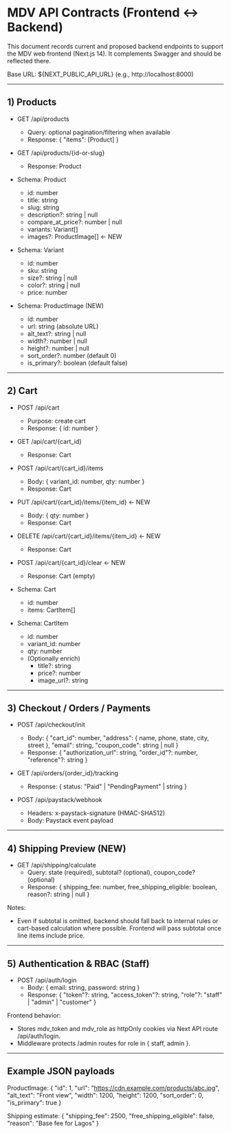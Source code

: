 # MDV API Contracts (Frontend ↔ Backend)

This document records current and proposed backend endpoints to support the MDV web frontend (Next.js 14). It complements Swagger and should be reflected there.

Base URL: ${NEXT_PUBLIC_API_URL} (e.g., http://localhost:8000)

---
## 1) Products

- GET /api/products
  - Query: optional pagination/filtering when available
  - Response:
    {
      "items": [Product]
    }

- GET /api/products/{id-or-slug}
  - Response: Product

- Schema: Product
  - id: number
  - title: string
  - slug: string
  - description?: string | null
  - compare_at_price?: number | null
  - variants: Variant[]
  - images?: ProductImage[]  ← NEW

- Schema: Variant
  - id: number
  - sku: string
  - size?: string | null
  - color?: string | null
  - price: number

- Schema: ProductImage (NEW)
  - id: number
  - url: string (absolute URL)
  - alt_text?: string | null
  - width?: number | null
  - height?: number | null
  - sort_order?: number (default 0)
  - is_primary?: boolean (default false)

---
## 2) Cart

- POST /api/cart
  - Purpose: create cart
  - Response: { id: number }

- GET /api/cart/{cart_id}
  - Response: Cart

- POST /api/cart/{cart_id}/items
  - Body: { variant_id: number, qty: number }
  - Response: Cart

- PUT /api/cart/{cart_id}/items/{item_id}  ← NEW
  - Body: { qty: number }
  - Response: Cart

- DELETE /api/cart/{cart_id}/items/{item_id}  ← NEW
  - Response: Cart

- POST /api/cart/{cart_id}/clear  ← NEW
  - Response: Cart (empty)

- Schema: Cart
  - id: number
  - items: CartItem[]

- Schema: CartItem
  - id: number
  - variant_id: number
  - qty: number
  - (Optionally enrich)
    - title?: string
    - price?: number
    - image_url?: string

---
## 3) Checkout / Orders / Payments

- POST /api/checkout/init
  - Body:
    {
      "cart_id": number,
      "address": { name, phone, state, city, street },
      "email": string,
      "coupon_code": string | null
    }
  - Response:
    {
      "authorization_url": string,
      "order_id"?: number,
      "reference"?: string
    }

- GET /api/orders/{order_id}/tracking
  - Response: { status: "Paid" | "PendingPayment" | string }

- POST /api/paystack/webhook
  - Headers: x-paystack-signature (HMAC-SHA512)
  - Body: Paystack event payload

---
## 4) Shipping Preview (NEW)

- GET /api/shipping/calculate
  - Query: state (required), subtotal? (optional), coupon_code? (optional)
  - Response: { shipping_fee: number, free_shipping_eligible: boolean, reason?: string | null }

Notes:
- Even if subtotal is omitted, backend should fall back to internal rules or cart-based calculation where possible. Frontend will pass subtotal once line items include price.

---
## 5) Authentication & RBAC (Staff)

- POST /api/auth/login
  - Body: { email: string, password: string }
  - Response:
    {
      "token"?: string,
      "access_token"?: string,
      "role"?: "staff" | "admin" | "customer"
    }

Frontend behavior:
- Stores mdv_token and mdv_role as httpOnly cookies via Next API route /api/auth/login.
- Middleware protects /admin routes for role in { staff, admin }.

---
## Example JSON payloads

ProductImage:
{
  "id": 1,
  "url": "https://cdn.example.com/products/abc.jpg",
  "alt_text": "Front view",
  "width": 1200,
  "height": 1200,
  "sort_order": 0,
  "is_primary": true
}

Shipping estimate:
{
  "shipping_fee": 2500,
  "free_shipping_eligible": false,
  "reason": "Base fee for Lagos"
}

